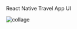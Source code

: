React Native
Travel App UI

![collage](https://github.com/Hakanlsk/travelApp/assets/123507532/132a0f8d-c1a4-4801-8677-bf2bfa473a5d)


